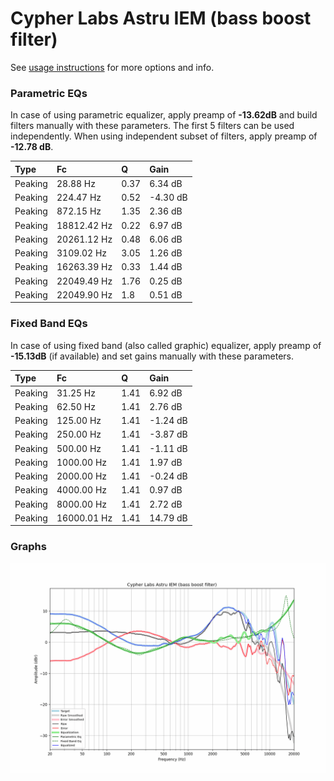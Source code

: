 # Cypher Labs Astru IEM (bass boost filter)
See [usage instructions](https://github.com/jaakkopasanen/AutoEq#usage) for more options and info.

### Parametric EQs
In case of using parametric equalizer, apply preamp of **-13.62dB** and build filters manually
with these parameters. The first 5 filters can be used independently.
When using independent subset of filters, apply preamp of **-12.78 dB**.

| Type    | Fc          |    Q | Gain     |
|:--------|:------------|:-----|:---------|
| Peaking | 28.88 Hz    | 0.37 | 6.34 dB  |
| Peaking | 224.47 Hz   | 0.52 | -4.30 dB |
| Peaking | 872.15 Hz   | 1.35 | 2.36 dB  |
| Peaking | 18812.42 Hz | 0.22 | 6.97 dB  |
| Peaking | 20261.12 Hz | 0.48 | 6.06 dB  |
| Peaking | 3109.02 Hz  | 3.05 | 1.26 dB  |
| Peaking | 16263.39 Hz | 0.33 | 1.44 dB  |
| Peaking | 22049.49 Hz | 1.76 | 0.25 dB  |
| Peaking | 22049.90 Hz | 1.8  | 0.51 dB  |

### Fixed Band EQs
In case of using fixed band (also called graphic) equalizer, apply preamp of **-15.13dB**
(if available) and set gains manually with these parameters.

| Type    | Fc          |    Q | Gain     |
|:--------|:------------|:-----|:---------|
| Peaking | 31.25 Hz    | 1.41 | 6.92 dB  |
| Peaking | 62.50 Hz    | 1.41 | 2.76 dB  |
| Peaking | 125.00 Hz   | 1.41 | -1.24 dB |
| Peaking | 250.00 Hz   | 1.41 | -3.87 dB |
| Peaking | 500.00 Hz   | 1.41 | -1.11 dB |
| Peaking | 1000.00 Hz  | 1.41 | 1.97 dB  |
| Peaking | 2000.00 Hz  | 1.41 | -0.24 dB |
| Peaking | 4000.00 Hz  | 1.41 | 0.97 dB  |
| Peaking | 8000.00 Hz  | 1.41 | 2.72 dB  |
| Peaking | 16000.01 Hz | 1.41 | 14.79 dB |

### Graphs
![](./Cypher%20Labs%20Astru%20IEM%20(bass%20boost%20filter).png)
